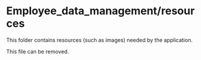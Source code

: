 # Employee_data_management/resources

This folder contains resources (such as images) needed by the application. 

This file can be removed.
